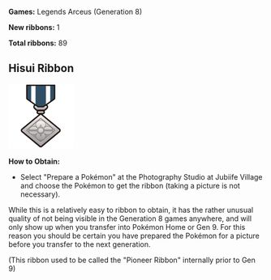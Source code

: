 **Games:** Legends Arceus (Generation 8)

**New ribbons:** 1

**Total ribbons:** 89

## Hisui Ribbon

![](../pokemonimages/hisuiribbon.png)

**How to Obtain:**

-   Select "Prepare a Pokémon" at the Photography Studio at Jubiife Village and choose the Pokémon to get the ribbon (taking a picture is not necessary).


While this is a relatively easy to ribbon to obtain, it has the rather unusual quality of not being visible in the Generation 8 games anywhere, and will only show up when you transfer into Pokémon Home or Gen 9. For this reason you should be certain you have prepared the Pokémon for a picture before you transfer to the next generation.

(This ribbon used to be called the "Pioneer Ribbon" internally prior to Gen 9)